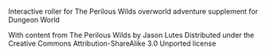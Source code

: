 Interactive roller for The Perilous Wilds overworld adventure supplement for Dungeon World

With content from The Perilous Wilds by Jason Lutes Distributed under the Creative Commons Attribution-ShareAlike 3.0 Unported license